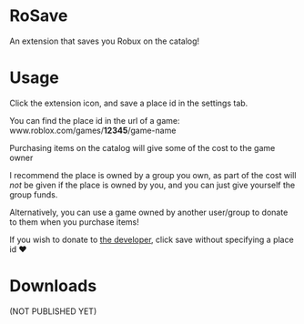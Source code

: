 # RoSave
An extension that saves you Robux on the catalog!

# Usage
Click the extension icon, and save a place id in the settings tab.

You can find the place id in the url of a game: ww<area>w.<area>roblox.<area>com/games/**12345**/game-name

Purchasing items on the catalog will give some of the cost to the game owner

I recommend the place is owned by a group you own, as part of the cost will *not* be given if the place is owned by you, and you can just give yourself the group funds.

Alternatively, you can use a game owned by another user/group to donate to them when you purchase items!

If you wish to donate to [the developer](https://www.roblox.com/users/103101520/profile), click save without specifying a place id ❤️

# Downloads

(NOT PUBLISHED YET)
